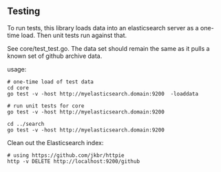 
Testing
-----------------

To run tests, this library loads data into an elasticsearch server as a one-time load.  Then unit tests run against that.

See core/test_test.go.   The data set should remain the same as it pulls a known set of github archive data.

usage:
	
	# one-time load of test data
	cd core
    go test -v -host http://myelasticsearch.domain:9200  -loaddata 
    
    # run unit tests for core
    go test -v -host http://myelasticsearch.domain:9200 

    cd ../search
    go test -v -host http://myelasticsearch.domain:9200 

Clean out the Elasticsearch index:
    	
    # using https://github.com/jkbr/httpie 
    http -v DELETE http://localhost:9200/github